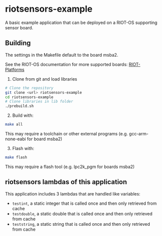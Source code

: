 # riotsensors-example

A basic example application that can be deployed on a RIOT-OS supporting sensor board.

## Building

The settings in the Makefile default to the board msba2.

See the RIOT-OS documentation for more supported boards: [RIOT-Platforms](https://github.com/RIOT-OS/RIOT/wiki/RIOT-Platforms)

1. Clone from git and load libraries
```bash
# Clone the repository
git clone <url> riotsensors-example
cd riotsensors-example
# Clone libraries in lib folder
./prebuild.sh
```

2. Build with:
```bash
make all
```
This may require a toolchain or other external programs (e.g. gcc-arm-none-eabi for board msba2)

3. Flash with:
```bash
make flash
```
This may require a flash tool (e.g. lpc2k_pgm for boards msba2)

## riotsensors lambdas of this application

This application includes 3 lambdas that are handled like variables:

* `testint`, a static integer that is called once and then only retrieved from cache
* `testdouble`, a static double that is called once and then only retrieved from cache
* `teststring`, a static string that is called once and then only retrieved from cache